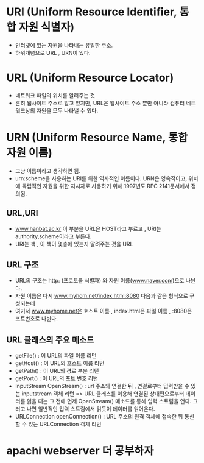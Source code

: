 # URI (Uniform Resource Identifier, 통합 자원 식별자)

- 인터넷에 있는 자원을 나타내는 유일한 주소.
- 하위개념으로 URL , URN이 있다.

# URL (Uniform Resource Locator)

- 네트워크 파일의 위치를 알려주는 것
- 흔히 웹사이트 주소로 알고 있지만, URL은 웹사이트 주소 뿐만 아니라 컴퓨터 네트워크상의 자원을 모두 나타낼 수 있다.

# URN (Uniform Resource Name, 통합 자원 이름)

- 그냥 이름이라고 생각하면 됨.
- urn:scheme을 사용하는 URI를 위한 역사적인 이름이다. URN은 영속적이고, 위치에 독립적인 자원을 위한 지시자로 사용하기 위해 1997년도 RFC 2141문서에서 정의됨.

## URL,URI

- www.hanbat.ac.kr 이 부분을 URL은 HOST라고 부르고 , URI는 authority,scheme이라고 부른다.
- URI는 책 , 이 책이 몇층에 있는지 알려주는 것을 URL

## URL 구조

- URL의 구조는 http: (프로토콜 식별자) 와 자원 이름(www.naver.com)으로 나뉜다.
- 자원 이름은 다시 www.myhom.net/index.html:8080 다음과 같은 형식으로 구성되는데
- 여기서 www.myhome.net은 호스트 이름 , index.html은 파일 이름 , :8080은 포트번호로 나뉜다.

## URL 클래스의 주요 메소드

- getFile() : 이 URL의 파일 이름 리턴
- getHost() : 이 URL의 호스트 이름 리턴
- getPath() : 이 URL의 경로 부분 리턴
- getPort() : 이 URL의 포트 번호 리턴
- InputStream OpenStream() : url 주소와 연결한 뒤 , 연결로부터 입력받을 수 있는 inputstream 객체 리턴 => URL 클래스를 이용해 연결된 상대편으로부터 데이터를 읽을 때는 그 전에 먼제 OpenStream() 메소드를 통해 입력 스트림을 연다. 그러고 나면 일반적인 입력 스트림에서 읽듯이 데이터를 읽어온다.
- URLConnection openConnection() : URL 주소의 원격 객체에 접속한 뒤 통신할 수 있는 URLConnection 객체 리턴

# apachi webserver 더 공부하자
